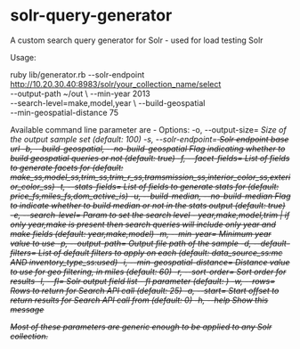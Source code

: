 # solr-query-generator
A custom search query generator for Solr - used for load testing Solr

Usage: 

ruby lib/generator.rb --solr-endpoint http://10.20.30.40:8983/solr/your_collection_name/select \
                     --output-path ~/out \ 
                     --min-year 2013 \
                     --search-level=make,model,year \ 
                     --build-geospatial \
                     --min-geospatial-distance 75
                     
Available command line parameter are - 
Options:
  -o, --output-size=<i>                            Size of the output sample set (default: 100)
  -s, --solr-endpoint=<s>                          Solr endpoint base url
  -b, --build-geospatial, --no-build-geospatial    Flag indicating whether to build geospatial queries or not (default: true)
  -f, --facet-fields=<s>                           List of fields to generate facets for (default: make_ss,model_ss,trim_ss,trim_r_ss,tramsmission_ss,interior_color_ss,exterior_color_ss)
  -t, --stats-fields=<s>                           List of fields to generate stats for (default: price_fs,miles_fs,dom_active_is)
  -u, --build-median, --no-build-median            Flag to indicate whether to build median or not in the stats output (default: true)
  -e, --search-level=<s>                           Param to set the search level - year,make,model,trim | if only year,make is present then search queries will include only year and make fields (default: year,make,model)
  -m, --min-year=<i>                               Minimum year value to use
  -p, --output-path=<s>                            Output file path of the sample
  -d, --default-filters=<s>                        List of default filters to apply on each (default: data_source_ss:mc AND inventory_type_ss:used)
  -i, --min-geospatial-distance=<i>                Distance value to use for geo filtering, in miles (default: 60)
  -r, --sort-order=<s>                             Sort order for results
  -l, --fl=<s>                                     Solr output field list - fl parameter (default: )
  -w, --rows=<i>                                   Rows to return for Search API call (default: 25)
  -a, --start=<i>                                  Start offset to return results for Search API call from (default: 0)
  -h, --help                                       Show this message

              
Most of these parameters are generic enough to be applied to any Solr collection.
